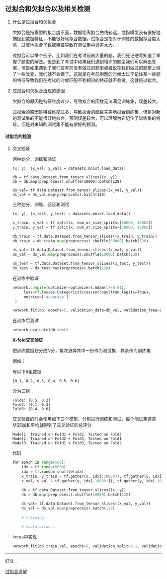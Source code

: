 ## 过拟合和欠拟合以及相关检测

1. 什么是过拟合和欠拟合

   欠拟合是指模型的拟合度不高，数据距离拟合曲线较远，或指模型没有很好地捕捉到数据特征，不能很好地拟合数据。过拟合是指对于训练的数据拟合度太高，过度地拟合了数据特征导致在测试集中误差太大。

   ​		过拟合可以举个例子，比如我们在考试前刷大量的题，我们死记硬背知道了掌握了题型的解法。但是到了考试中如果我们遇到相识的题型我们可以解出答案，但是如果遇到了我们在考前没有做过的题型或者说在我们做过的题型上做了一些改变，我们就不会做了。这就是在考前刷题的时候太过于记住某一些题的特征导致我们在考试的时候匹配不到相识的特征就不会做。这就是过拟合。

2. 过拟合和欠拟合出现的原因

   欠拟合的原因是特征维度过少，导致拟合的函数无法满足训练集，误差较大。

   过拟合的原因是特征维度过多，导致拟合的函数完美地拟合训练集，但是对新的测试集的不能很好地拟合，预测误差较大，可以理解为它记住了训练集的特征，但是对未知的测试集不能有很好的预测。



#### 过拟合的检测

1. 交叉验证

   两种划分，训练和验证

   ```pythn
   (x, y), (x_val, y_val) = datasets.mnist.load_data()
   
   db = tf.data.Dataset.from_tensor_slices((x, y))
   db = db.map(preprocess).shuffle(10000).batch(128)
   
   ds_val= tf.data.Dataset.from_tensor_slices((x_val, y_val))
   ds_val = ds_val.map(preprocess).batch(128)
   
   ```

   三种划分，训练、验证和测试

   ```python
   (x, y), (x_test, y_test) = datasets.mnist.load_data()
   
   x_train, x_val = tf.split(x, num_or_size_splits=[50000, 10000])
   y_train, y_val = tf.split(x, num_or_size_splits=[50000, 10000])
   
   db_train = tf.data.Dataset.from_tensor_slices((x_train, y_train))
   db_train = db_train.map(preprocess).shuffle(50000).batch(128)
   
   ds_val= tf.data.Dataset.from_tensor_slices((x_val, y_val))
   ds_val = ds_val.map(preprocess).shuffle(10000).batch(128)
   
   ds_test = tf.data.Dataset.from_tensor_slices((x_test, y_test))
   ds_test = ds_test.map(preprocess).batch(128)
   ```

   在训练中验证

   ```python
   network.compile(optimizer=optimizers.Adam(lr=0.01),
   		loss=tf.losses.CategoricalCrossentropy(from_logits=True),
   		metrics=['accuracy']
   	)
   
   network.fit(db, epochs=5, validation_data=db_val, validation_freq=2)
   ```

   在训练后测试

   ```python
   network.evaluate(db_test)
   ```

   **K-fold交叉验证**

   把训练数据划分成N分，每次选择其中一份作为测试集，其余作为训练集

   例如：

   有以下6组数据

   ```
   [0.1, 0.2, 0.3, 0.4, 0.5, 0.6]
   ```

   分为三组

   ```
   Fold1: [0.5, 0.2]
   Fold2: [0.1, 0.3]
   Fold3: [0.4, 0.6]
   ```

   交叉验证的时会使用如下三个模型，分别进行训练和测试，每个测试集误差MSE加和平均就得到了交叉验证的总评分

   ```
   Model1: Trained on Fold1 + Fold2, Tested on Fold3
   Model2: Trained on Fold2 + Fold3, Tested on Fold1
   Model3: Trained on Fold1 + Fold3, Tested on Fold2
   ```

   代码

   ```python
   for epoch in range(500):
       idx = tf.range(6000)
       idx = tf.random.shuffle(idx)
       x_train, y_train = tf.gather(x, idx[:50000]), tf.gather(y, idx[:50000])
       x_val, y_val = tf.gather(y, idx[-10000:]), tf.gather(y, idx[-10000:])
   		
       db = tf.data.Dataset.from_tensor_slices((x, y))
       db = db.map(preprocess).shuffle(10000).batch(128)
   
       ds_val= tf.data.Dataset.from_tensor_slices((x_val, y_val))
       ds_val = ds_val.map(preprocess).batch(128)
       
       # training...
       
       # evalutation...
   ```

   keras中实现

   ```python
   network.fit(db_train_val, epochs=6, validation_split=0.1, validation_freq=2)  # 动态在0.9 和 0.1 之间切割
   ```

   

---

好文：

[过拟合详解](https://www.jiqizhixin.com/articles/2019-01-25-23)

